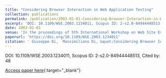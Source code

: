 ```yaml
---
title: "Considering Browser Interaction in Web Application Testing"
collection: publications
permalink: /publication/2003-01-01-Considering-Browser-Interaction-in-Web-Application-Testing
excerpt: 'DOI: 10.1109/WSE.2003.1234011, Scopus ID: 2-s2.0-84944448513, Cited by: 48'
date: 2003-01-01
venue: 'In the proceedings of 5th International Workshop on Web Site Evolution (WSE 2003) - Architecture, 22 September 2003, Amsterdam, The Netherlands'
paperurl: 'https://doi.org/10.1109/WSE.2003.1234011'
citation: ' Giuseppe Di,  Massimiliano Di, &quot;Considering Browser Interaction in Web Application Testing.&quot; In the proceedings of 5th International Workshop on Web Site Evolution (WSE 2003) - Architecture, 22 September 2003, Amsterdam, The Netherlands, 2003.'
---
```

DOI: 10.1109/WSE.2003.1234011, Scopus ID: 2-s2.0-84944448513, Cited by: 48

[Access paper here](https://doi.org/10.1109/WSE.2003.1234011){:target="_blank"}
